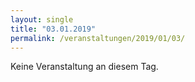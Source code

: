 ```yaml
---
layout: single
title: "03.01.2019"
permalink: /veranstaltungen/2019/01/03/
---
```


Keine Veranstaltung an diesem Tag.
